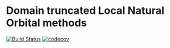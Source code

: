 Domain truncated Local Natural Orbital methods
==============================================

[![Build Status](https://github.com/fishjojo/dlno/workflows/CI/badge.svg)](https://github.com/fishjojo/dlno/actions?query=workflow%3ACI)
[![codecov](https://codecov.io/gh/fishjojo/dlno/branch/master/graph/badge.svg?token=NLSWGI0PLE)](https://codecov.io/gh/fishjojo/dlno)
